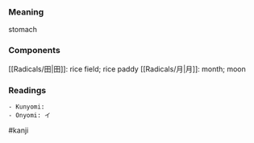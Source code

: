 ### Meaning

stomach

### Components

[[Radicals/田|田]]: rice field; rice paddy [[Radicals/月|月]]: month; moon

### Readings

```
- Kunyomi: 
- Onyomi: イ
```

#kanji
